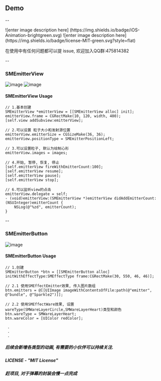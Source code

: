 
## Demo

--

<p align="left">
![enter image description here]
(https://img.shields.io/badge/iOS-Animation-brightgreen.svg) 
![enter image description here]
(https://img.shields.io/badge/license-MIT-green.svg?style=flat) 
</a>

在使用中有任何问题都可以提 issue, 欢迎加入QQ群:475814382

--
### SMEmitterView
![image](https://github.com/icoderRo/SMAnimationDemo/blob/master/Resource/emitterViewAnimation/emitterView.gif) ![image](https://github.com/icoderRo/SMAnimationDemo/blob/master/Resource/emitterViewAnimation/emitterViewbg.gif)

#### SMEmitterView Usage
``` Objc
// 1.基本创建
SMEmitterView *emitterView = [[SMEmitterView alloc] init];
emitterView.frame = CGRectMake(10, 120, width, 400);
[self.view addSubview:emitterView];

// 2.可以设置 粒子大小和发射源位置
emitterView.emitterSize = CGSizeMake(36, 36);
emitterView.positionType = SMEmitterPositionLeft;

// 3.可以设置粒子, 默认为绘制心形
emitterView.images = images;

// 4.开始, 暂停, 恢复, 停止 
[self.emitterView fireWithEmitterCount:100];
[self.emitterView resume];
[self.emitterView pause];
[self.emitterView stop];

// 6.可以监听view的点击
emitterView.delegate = self;
- (void)emitterView:(SMEmitterView *)emitterView didAddEmitterCount:(NSUInteger)emitterCount {
    NSLog(@"%zd", emitterCount);
}
```
--

### SMEmitterButton
![image](https://github.com/icoderRo/SMAnimationDemo/blob/master/Resource/emitterViewAnimation/emitterView1.gif)

#### SMEmitterButton Usage
```Objc
// 1.创建
SMEmitterButton *btn = [[SMEmitterButton alloc] initWithEffectType:SMEffectType frame:CGRectMake(30, 550, 46, 46)];

// 2.1 使用SMEffectEmitter效果, 传入图片数组
btn.emitters = @[[UIImage imageWithContentsOfFile:path(@"emitter", @"bundle", @"Sparkle2")]];
 
// 2.2 使用SMEffectWare效果, 设置wareType(SMWareLayerCircle,SMWareLayerHeart)类型和颜色
btn.wareType = SMWareLayerHeart;
btn.wareColor = [UIColor redColor];

 .
 .
 .
```
##### 后续会新增各类型的动画, 有需要的小伙伴可以持续关注.

##### LICENSE - "MIT License"

##### 赶项目, 对于弹幕的封装会慢一点完成

